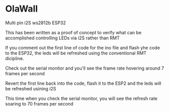 # OlaWall
Multi pin i2S ws2812b ESP32

This has been written as a proof of concept to verify what 
can be accomplished controlling LEDs via i2S rather than RMT

If you comment out the first line of code for the ino file and flash 
yhe code to the ESP32, the leds will be refreshed using the conventional 
RMT dicipline.

Check out the serial monitor and you'll see the frame rate hovering
around 7 frames per second

Revert the first line back into the code, flash it to the ESP2 and
the leds will be refreshed usining i2S

This time when you check the serial monitor, you will see the refresh rate
soaring to 70 frames per second
